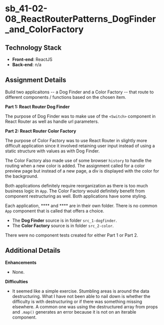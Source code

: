 # sb_41-02-08_ReactRouterPatterns_DogFinder_and_ColorFactory
 
## Technology Stack
- **Front-end**: ReactJS
- **Back-end**: n/a

## Assignment Details

Build two applicaitons -- a Dog Finder and a Color Factory -- that route to different components / functions based on the chosen item. 

**Part 1: React Router Dog Finder**

The purpose of Dog Finder was to make use of the `<Switch>` component in React Router as well as handle url parameters.

**Part 2: React Router Color Factory**

The purpose of Color Factory was to use React Router in slightly more difficult application since it involved retaining user input instead of using a static structure with values as with Dog Finder. 

The Color Factory also made use of some browser `history` to handle the routing when a new color is added. The assignment called for a color preview page but instead of a new page, a div is displayed with the color for the background.


Both applications definitely require reorganization as there is too much business logic in `App`. The Color Factory would definitely benefit from component restructuring as well. Both applications have some styling.

Each application, **** and **** are in their own folder. There is no common `App` component that is called that offers a choice. 
- The **Dog Finder** source is in folder `src_1-dogfinder`.
- The **Color Factory** source is in folder `src_2-color`.

There were no component tests created for either Part 1 or Part 2.

## Additional Details

**Enhancements**
- None.

**Difficulties**
- It seemed like a simple exercise. Stumbling areas is around the data destructuring. What I have not been able to nail down is whether the difficulty is with destructuring or if there was something missing elsewhere. A common one was using the destructured array from props and `.map()` generates an error because it is not on an iterable component. 


